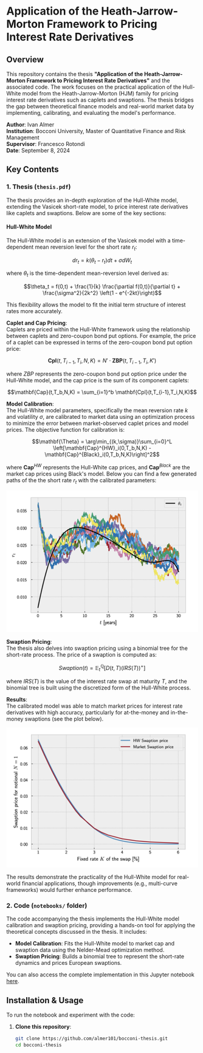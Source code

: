 # Application of the Heath-Jarrow-Morton Framework to Pricing Interest Rate Derivatives

## Overview

This repository contains the thesis **"Application of the Heath-Jarrow-Morton Framework to Pricing Interest Rate Derivatives"** and the associated code. The work focuses on the practical application of the Hull-White model from the Heath-Jarrow-Morton (HJM) family for pricing interest rate derivatives such as caplets and swaptions. The thesis bridges the gap between theoretical finance models and real-world market data by implementing, calibrating, and evaluating the model's performance.

**Author**: Ivan Almer  
**Institution**: Bocconi University, Master of Quantitative Finance and Risk Management  
**Supervisor**: Francesco Rotondi  
**Date**: September 8, 2024

## Key Contents

### 1. **Thesis** (`thesis.pdf`)

The thesis provides an in-depth exploration of the Hull-White model, extending the Vasicek short-rate model, to price interest rate derivatives like caplets and swaptions. Below are some of the key sections:

#### **Hull-White Model** 
The Hull-White model is an extension of the Vasicek model with a time-dependent mean reversion level for the short rate $r_t$:

$$dr_t = k(\theta_t - r_t)dt + \sigma dW_t$$

where $\theta_t$ is the time-dependent mean-reversion level derived as:

$$\theta_t = f(0,t) + \frac{1}{k} \frac{\partial f(0,t)}{\partial t} + \frac{\sigma^2}{2k^2} \left(1 - e^{-2kt}\right)$$

This flexibility allows the model to fit the initial term structure of interest rates more accurately.

**Caplet and Cap Pricing**:  
Caplets are priced within the Hull-White framework using the relationship between caplets and zero-coupon bond put options. For example, the price of a caplet can be expressed in terms of the zero-coupon bond put option price:

$$\mathbf{Cpl}(t,T_{i-1},T_i,N,K) = N'\cdot\mathbf{ZBP}(t,T_{i-1},T_i,K')$$

where $ZBP$ represents the zero-coupon bond put option price under the Hull-White model, and the cap price is the sum of its component caplets:

$$\mathbf{Cap}(t,T_b,N,K) = \sum_{i=1}^b \mathbf{Cpl}(t,T_{i-1},T_i,N,K)$$

**Model Calibration**:  
The Hull-White model parameters, specifically the mean reversion rate $k$ and volatility $\sigma$, are calibrated to market data using an optimization process to minimize the error between market-observed caplet prices and model prices. The objective function for calibration is:

$$\mathbf{\Theta} = \arg\min_{(k,\sigma)}\sum_{i=0}^L \left[\mathbf{Cap}^{HW}_i(0,T_b,N,K) - \mathbf{Cap}^{Black}_i(0,T_b,N,K)\right]^2$$

where $\mathbf{Cap}^{HW}$ represents the Hull-White cap prices, and $\mathbf{Cap}^{Black}$ are the market cap prices using Black's model. Below you can find a few generated paths of the the short rate $r_t$ with the calibrated parameters:

<img src="imgs/paths.png" width="600">

**Swaption Pricing**:  
The thesis also delves into swaption pricing using a binomial tree for the short-rate process. The price of a swaption is computed as:

$$Swaption(t) = \mathbb{E}_t^\mathbb{Q} \left[ D(t,T) (IRS(T))^+ \right]$$

where $IRS(T)$ is the value of the interest rate swap at maturity $T$, and the binomial tree is built using the discretized form of the Hull-White process.

**Results**:  
The calibrated model was able to match market prices for interest rate derivatives with high accuracy, particularly for at-the-money and in-the-money swaptions (see the plot below).

<img src="imgs/swaption_prices.png" width="600">

The results demonstrate the practicality of the Hull-White model for real-world financial applications, though improvements (e.g., multi-curve frameworks) would further enhance performance.

### 2. **Code** (`notebooks/` folder)

The code accompanying the thesis implements the Hull-White model calibration and swaption pricing, providing a hands-on tool for applying the theoretical concepts discussed in the thesis. It includes:

- **Model Calibration**: Fits the Hull-White model to market cap and swaption data using the Nelder-Mead optimization method.
- **Swaption Pricing**: Builds a binomial tree to represent the short-rate dynamics and prices European swaptions.

You can also access the complete implementation in this Jupyter notebook [here](https://colab.research.google.com/drive/1M-CqLrTAJJ4lelp9nTbWoAhFJPNjVU6T).

## Installation & Usage

To run the notebook and experiment with the code:

1. **Clone this repository**:
   ```bash
   git clone https://github.com/almer101/bocconi-thesis.git
   cd bocconi-thesis
